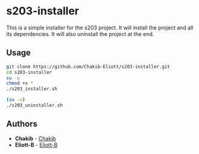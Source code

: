 # s203-installer

This is a simple installer for the s203 project. It will install the project and all its dependencies. It will also uninstall the project at the end.

## Usage

```bash
git clone https://github.com/Chakib-Eliott/s203-installer.git
cd s203-installer
su -u
chmod +x *
./s203_installer.sh
```

```bash
(su -u)
./s203_uninstaller.sh
```

## Authors

* **Chakib** - [Chakib](https://github.com/444chak)
* **Eliott-B** - [Eliott-B](https://github.com/Eliott-B)